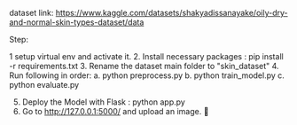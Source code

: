 dataset link: https://www.kaggle.com/datasets/shakyadissanayake/oily-dry-and-normal-skin-types-dataset/data

Step:

1 setup virtual env and activate it.
2. Install necessary packages : pip install -r requirements.txt
3. Rename the dataset main folder to "skin_dataset"
4. Run following in order:
    a. python preprocess.py
    b. python train_model.py
    c. python evaluate.py

5. Deploy the Model with Flask : python app.py
6. Go to http://127.0.0.1:5000/ and upload an image. 🎉
   
  
